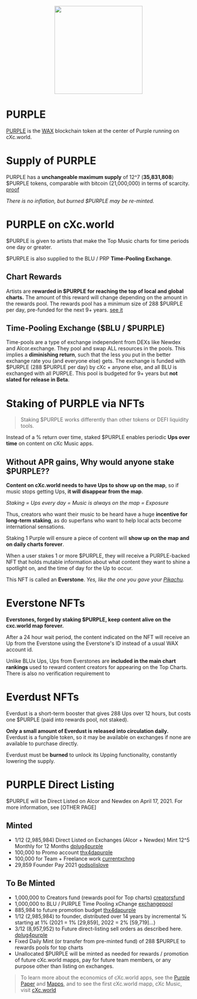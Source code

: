 <p align="center">
  <img width="240" height="240" src="https://ipfs.pink.gg/ipfs/Qmd4BmQHkmWS1e5wMw63FzbncrXiPZnZe9f3NUazkLbTpT">
</p>

# PURPLE
[PURPLE](https://wax.alcor.exchange/trade/purple-purplepurple_wax-eosio.token) is the [WAX](https://wax.io/) blockchain token at the center of Purple running on cXc.world.


# Supply of PURPLE
PURPLE has a **unchangeable maximum supply** of 12^7 (**35,831,808**) $PURPLE tokens, comparable with bitcoin (21,000,000) in terms of scarcity. [proof](https://wax.bloks.io/transaction/2e9499407094dbcd521f7c7b012d3a38a20fc847707a0f6e90f4e7164dd95ea5)

*There is no inflation, but burned $PURPLE may be re-minted.*


# PURPLE on cXc.world
$PURPLE is given to artists that make the Top Music charts for time periods one day or greater.  

$PURPLE is also supplied to the BLU / PRP **Time-Pooling Exchange**.


## Chart Rewards
Artists are **rewarded in $PURPLE for reaching the top of local and global charts.** The amount of this reward will change depending on the amount in the rewards pool. The rewards pool has a minimum size of 288 $PURPLE per day, pre-funded for the next 9+ years. [see it]()

## Time-Pooling Exchange ($BLU / $PURPLE)
Time-pools are a type of exchange independent from DEXs like Newdex and Alcor.exchange. They pool and swap ALL resources in the pools. This implies a **diminishing return**, such that the less you put in the better exchange rate you (and everyone else) gets. The exchange is funded with $PURPLE (288 $PURPLE per day) by cXc + anyone else, and all BLU is exchanged with all PURPLE. This pool is budgeted for 9+ years but **not slated for release in Beta**.


# Staking of PURPLE via NFTs

> Staking $PURPLE works differently than other tokens or DEFI liquidity tools.

Instead of a % return over time, staked $PURPLE enables periodic **Ups over time** on content on cXc Music apps.


## Without APR gains, Why would anyone stake $PURPLE??
**Content on cXc.world needs to have Ups to show up on the map**, so if music stops getting Ups, **it will disappear from the map**.

*Staking = Ups every day = Music is always on the map = Exposure*

Thus, creators who want their music to be heard have a huge **incentive for long-term staking**, as do superfans who want to help local acts become international sensations.

Staking 1 Purple will ensure a piece of content will **show up on the map and on daily charts forever**.

When a user stakes 1 or more $PURPLE, they will receive a PURPLE-backed NFT that holds mutable information about what content they want to shine a spotlight on, and the time of day for the Up to occur.

This NFT is called an **Everstone**. *Yes, like the one you gave your [Pikachu](https://bulbapedia.bulbagarden.net/wiki/Everstone).*


# Everstone NFTs
**Everstones, forged by staking $PURPLE, keep content alive on the cxc.world map forever.**

After a 24 hour wait period, the content indicated on the NFT will receive an Up from the Everstone using the Everstone's ID instead of a usual WAX account id.

Unlike BLUx Ups, Ups from Everstones are **included in the main chart rankings** used to reward content creators for appearing on the Top Charts. There is also no verification requirement to

# Everdust NFTs
Everdust is a short-term booster that gives 288 Ups over 12 hours, but costs one $PURPLE (paid into rewards pool, not staked).

**Only a small amount of Everdust is released into circulation daily.** Everdust is a fungible token, so it may be available on exchanges if none are available to purchase directly.

Everdust must be **burned** to unlock its Upping functionality, constantly lowering the supply.



# PURPLE Direct Listing
$PURPLE will be Direct Listed on Alcor and Newdex on April 17, 2021. For more information, see [OTHER PAGE]

## Minted
- 1/12 (2,985,984) Direct Listed on Exchanges (Alcor + Newdex) Mint 12^5 Monthly for 12 Months [dplug4purple](https://wax.bloks.io/account/dplug4purple)
- 100,000 to Promo account [thx4dapurple](https://wax.bloks.io/account/thx4dapurple)
- 100,000 for Team + Freelance work [currentxchng](https://wax.bloks.io/account/currentxchng)
- 29,859 Founder Pay 2021 [godsolislove](https://wax.bloks.io/account/godsolislove) 

## To Be Minted
- 1,000,000 to Creators fund (rewards pool for Top charts) [creatorsfund](https://wax.bloks.io/account/thx4dapurple)
- 1,000,000 to BLU / PURPLE Time Pooling xChange [exchangepool](https://wax.bloks.io/account/thx4dapurple)
- 885,984 to future promotion budget [thx4dapurple](https://wax.bloks.io/account/thx4dapurple)
- 1/12 (2,985,984) to founder, distributed over 14 years by incremental % starting at 1% (2021 = 1% [29,859], 2022 = 2% [59,719]...)
- 3/12 (8,957,952) to Future direct-listing sell orders as described here. [dplug4purple](https://wax.bloks.io/account/dplug4purple)
- Fixed Daily Mint (or transfer from pre-minted fund) of 288 $PURPLE to rewards pools for top charts
- Unallocated $PURPLE will be minted as needed for rewards / promotion of future cXc.world mapps, pay for future team members, or any purpose other than listing on exchanges.




>To learn more about the economics of cXc.world apps, see the [Purple Paper](https://docs.google.com/document/d/1T2JH9J73WjgZ9-cULJAzrYvZzyPSXEA_fdgt21lHnDc/preview) and [Mapps](https://docs.google.com/document/d/1YppJ2EYumRI2j0UHYdZh7NJMObMI_NfHgaFRLbjgBtw/preview), and to see the first cXc.world mapp, cXc Music, visit [cXc.world](https://music.cxc.world)
